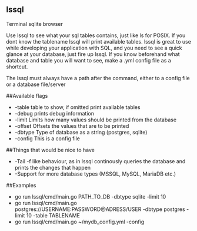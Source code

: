 ## lssql
Terminal sqlite browser

Use lssql to see what your sql tables contains, just like ls for POSIX. If you dont know the tablename lssql will print available tables. 
lssql is great to use while developing your application with SQL, and you need to see a quick glance at your database, just fire up lssql. If you know beforehand what database and table you will want to see, make a .yml config file as a shortcut.

The lssql must always have a path after the command, either to a config file or a database file/server

##Available flags
* -table    table to show, if omitted print available tables
* -debug    prints debug information
* -limit    Limits how many values should be printed from the database
* -offset   Offsets the values that are to be printed
* -dbtype   Type of database as a string (postgres, sqlite)
* -config   This is a config file



##Things that would be nice to have
* -Tail -f like behaviour, as in lssql continously queries the database and prints the changes that happen
* -Support for more database types (MSSQL, MySQL, MariaDB etc.)


##Examples
* go run lssql/cmd/main.go PATH_TO_DB -dbtype sqlite -limit 10 
* go run lssql/cmd/main.go postgres://USERNAME:PASSWORD@ADRESS/USER -dbtype postgres -limit 10 -table TABLENAME
* go run lssql/cmd/main.go ~/mydb_config.yml -config 
